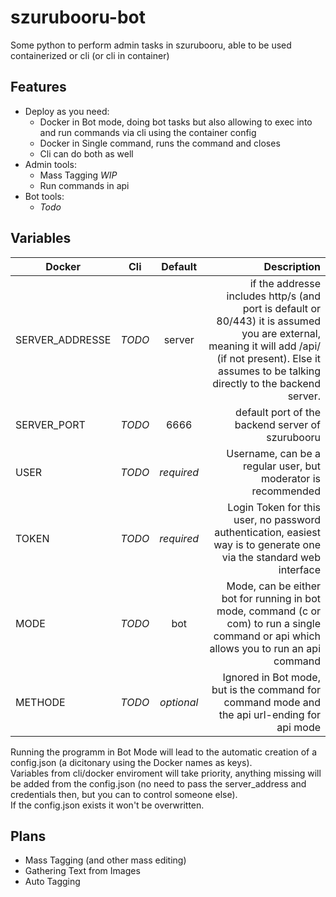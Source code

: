 # szurubooru-bot
Some python to perform admin tasks in szurubooru, able to be used containerized or cli (or cli in container)  

## Features
+ Deploy as you need:
  + Docker in Bot mode, doing bot tasks but also allowing to exec into and run commands via cli using the container config
  + Docker in Single command, runs the command and closes
  + Cli can do both as well
+ Admin tools:
  + Mass Tagging *WIP*
  + Run commands in api
+ Bot tools:
  + *Todo*

## Variables

| Docker          | Cli           | Default    | Description                                                                                                                                                                                               |
| ----------------|:-------------:|:----------:| ---------------------------------------------------------------------------------------------------------------------------------------------------------------------------------------------------------:|
| SERVER_ADDRESSE | *TODO*        | server     | if the addresse includes http/s (and port is default or 80/443) it is assumed you are external, meaning it will add /api/ (if not present). Else it assumes to be talking directly to the backend server. |
| SERVER_PORT     | *TODO*        | 6666       | default port of the backend server of szurubooru                                                                                                                                                          |
| USER            | *TODO*        | *required* | Username, can be a regular user, but moderator is recommended                                                                                                                                             |
| TOKEN           | *TODO*        | *required* | Login Token for this user, no password authentication, easiest way is to generate one via the standard web interface                                                                                      |
| MODE            | *TODO*        | bot        | Mode, can be either bot for running in bot mode, command (c or com) to run a single command or api which allows you to run an api command                                                                      |
| METHODE         | *TODO*        | *optional* | Ignored in Bot mode, but is the command for command mode and the api url-ending for api mode                                                                                           |


Running the programm in Bot Mode will lead to the automatic creation of a config.json (a dicitonary using the Docker names as keys).  
Variables from cli/docker enviroment will take priority, anything missing will be added from the config.json (no need to pass the server_address and credentials then, but you can to control someone else).  
If the config.json exists it won't be overwritten.  

## Plans
+ Mass Tagging (and other mass editing)
+ Gathering Text from Images
+ Auto Tagging
